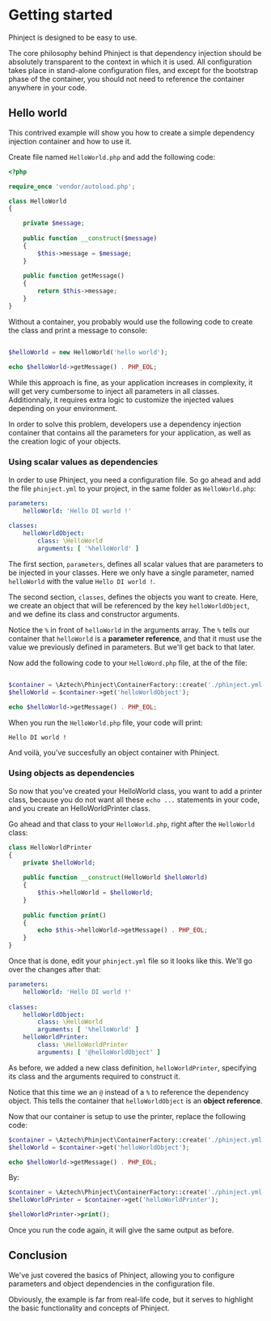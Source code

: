 # Getting started
 
Phinject is designed to be easy to use. 
 
The core philosophy behind Phinject is that dependency injection should be absolutely transparent to the context in which it is used. All configuration takes place in stand-alone configuration files, and except for the bootstrap phase of the container, you should not need to reference the container anywhere in your code.
 
## Hello world
 
This contrived example will show you how to create a simple dependency injection container and how to use it.

Create file named `HelloWorld.php` and add the following code:

```php
<?php

require_once 'vendor/autoload.php';

class HelloWorld
{

    private $message;
    
    public function __construct($message)
    {
        $this->message = $message;
    }
    
    public function getMessage()
    {
        return $this->message;
    }
}
```

Without a container, you probably would use the following code to create the class and print a message to console:

```php

$helloWorld = new HelloWorld('hello world');

echo $helloWorld->getMessage() . PHP_EOL;

```

While this approach is fine, as your application increases in complexity, it will get very cumbersome to inject all parameters in all classes. Additionnaly, it requires extra logic to customize the injected values depending on your environment.

In order to solve this problem, developers use a dependency injection container that contains all the parameters for your application, as well as the creation logic of your objects.

### Using scalar values as dependencies

In order to use Phinject, you need a configuration file. So go ahead and add the file `phinject.yml` to your project, in the same folder as `HelloWorld.php`:

```yaml
parameters:
    helloWorld: 'Hello DI world !'
    
classes:
    helloWorldObject:
        class: \HelloWorld
        arguments: [ '%helloWorld' ]
```

The first section, `parameters`, defines all scalar values that are parameters to be injected in your classes. Here we only have a single parameter, named `helloWorld` with the value `Hello DI world !`.

The second section, `classes`, defines the objects you want to create. Here, we create an object that will be referenced by the key `helloWorldObject`, and we define its class and constructor arguments. 

Notice the `%` in front of `helloWorld` in the arguments array. The `%` tells our container that `helloWorld` is a **parameter reference**, and that it must use the value we previously defined in parameters. But we'll get back to that later.

Now add the following code to your `HelloWord.php` file, at the of the file:

```php

$container = \Aztech\Phinject\ContainerFactory::create('./phinject.yml');
$helloWorld = $container->get('helloWorldObject');

echo $helloWorld->getMessage() . PHP_EOL;
```

When you run the `HelloWorld.php` file, your code will print:

```
Hello DI world !
```

And voilà, you've succesfully an object container with Phinject.

### Using objects as dependencies

So now that you've created your HelloWorld class, you want to add a printer class, because you do not want all these `echo ...` statements in your code, and you create an HelloWorldPrinter class.

Go ahead and that class to your `HelloWorld.php`, right after the `HelloWorld` class:

```php
class HelloWorldPrinter
{
    private $helloWorld;
    
    public function __construct(HelloWorld $helloWorld)
    {
        $this->helloWorld = $helloWorld;
    }
    
    public function print()
    {
        echo $this->helloWorld->getMessage() . PHP_EOL;
    }
}
```

Once that is done, edit your `phinject.yml` file so it looks like this. We'll go over the changes after that:

```yaml
parameters:
    helloWorld: 'Hello DI world !'
    
classes:
    helloWorldObject:
        class: \HelloWorld
        arguments: [ '%helloWorld' ]
    helloWorldPrinter:
        class: \HelloWorldPrinter
        arguments: [ '@helloWorldObject' ]
```

As before, we added a new class definition, `helloWorldPrinter`, specifying its class and the arguments required to construct it.

Notice that this time we an `@` instead of a `%` to reference the dependency object. This tells the container that `helloWorldObject` is an **object reference**.

Now that our container is setup to use the printer, replace the following code:

```php
$container = \Aztech\Phinject\ContainerFactory::create('./phinject.yml');
$helloWorld = $container->get('helloWorldObject');

echo $helloWorld->getMessage() . PHP_EOL;
```

By:

```php
$container = \Aztech\Phinject\ContainerFactory::create('./phinject.yml');
$helloWorldPrinter = $container->get('helloWorldPrinter');

$helloWorldPrinter->print();
```

Once you run the code again, it will give the same output as before.

## Conclusion

We've just covered the basics of Phinject, allowing you to configure parameters and object dependencies in the configuration file.

Obviously, the example is far from real-life code, but it serves to highlight the basic functionality and concepts of Phinject.